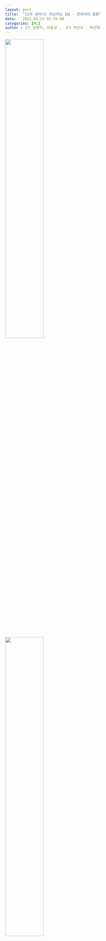 ```yaml
---
layout: post
title:  "[1차 세미나] 머신러닝 1팀 - 전처리의 종류"
date:   2021-03-23 01:35:00
categories: [ML]
author : 3기 심현지, 이충성 ,  4기 박찬규 , 허건혁 
---
```




<img src="{{ site.baseurl }}/images/m14/1.png"  width="50%" height="50%" >

<img src="{{ site.baseurl }}/images/m14/2.png"  width="50%" height="50%" >
<img src="{{ site.baseurl }}/images/m14/3.png"  width="50%" height="50%" >
<img src="{{ site.baseurl }}/images/m14/4.png"  width="50%" height="50%" >
<img src="{{ site.baseurl }}/images/m14/5.png"  width="50%" height="50%" >
<img src="{{ site.baseurl }}/images/m14/6.png"  width="50%" height="50%" >
<img src="{{ site.baseurl }}/images/m14/7.png"  width="50%" height="50%" >
<img src="{{ site.baseurl }}/images/m14/8.png"  width="50%" height="50%" >
<img src="{{ site.baseurl }}/images/m14/9.png"  width="50%" height="50%" >
<img src="{{ site.baseurl }}/images/m14/10.png"  width="50%" height="50%" >
<img src="{{ site.baseurl }}/images/m14/11.png"  width="50%" height="50%" >
<img src="{{ site.baseurl }}/images/m14/12.png"  width="50%" height="50%" >
<img src="{{ site.baseurl }}/images/m14/13.png"  width="50%" height="50%" >

